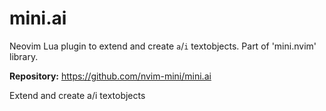 # mini.ai

Neovim Lua plugin to extend and create `a`/`i` textobjects. Part of 'mini.nvim' library.

**Repository:** <https://github.com/nvim-mini/mini.ai>

Extend and create a/i textobjects
